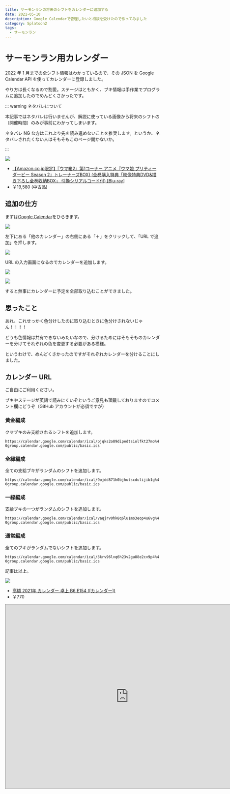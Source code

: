 ```yaml
---
title: サーモンランの将来のシフトをカレンダーに追加する
date: 2021-05-10
description: Google Calendarで管理したいと相談を受けたので作ってみました
category: Splatoon2
tags:
  - サーモンラン
---
```


# サーモンラン用カレンダー

2022 年 1 月までの全シフト情報はわかっているので、その JSON を Google Calendar API を使ってカレンダーに登録しました。

やり方は長くなるので割愛。ステージはともかく、ブキ情報は手作業でプログラムに追加したのでめんどくさかったです。

::: warning ネタバレについて

本記事ではネタバレは行いませんが、解説に使っている画像から将来のシフトの（開催時間）のみが事前にわかってしまいます。

ネタバレ NG な方はこれより先を読み進めないことを推奨します。というか、ネタバレされたくない人はそもそもこのページ開かないか。

:::

<div class="vuepress-affiliate">
<img src="https://m.media-amazon.com/images/I/41nc-YsbiZL._SL500_.jpg" />
<ul>
<li><a href="https://www.amazon.co.jp/dp/B08QWXW524/?tag=tkgstrator0f-22" target="_blank">【Amazon.co.jp限定】『ウマ箱2』第1コーナー アニメ『ウマ娘 プリティーダービー Season 2』トレーナーズBOX) (全巻購入特典「映像特典DVD&描き下ろし全巻収納BOX」 引換シリアルコード付) [Blu-ray]</a></li>
<li class="price">￥19,580 (中古品)</li>
</ul>
</div>

## 追加の仕方

まずは[Google Calendar](https://calendar.google.com/calendar)をひらきます。

![](https://pbs.twimg.com/media/E1Bb7bzVgAEEBRM?format=jpg&name=4096x4096)

左下にある「他のカレンダー」の右側にある「＋」をクリックして、「URL で追加」を押します。

![](https://pbs.twimg.com/media/E1Bb-omUUAAzt4A?format=jpg&name=4096x4096)

URL の入力画面になるのでカレンダーを追加します。

![](https://pbs.twimg.com/media/E1BcrwZVcAISeHX?format=jpg&name=4096x4096)

![](https://pbs.twimg.com/media/E1BcwlPVoAMY78e?format=jpg&name=4096x4096)

すると無事にカレンダーに予定を全部取り込むことができました。

## 思ったこと

あれ、これせっかく色分けしたのに取り込むときに色分けされないじゃん！！！！

どうも色情報は共有できないみたいなので、分けるためにはそもそものカレンダーを分けてそれぞれの色を変更する必要がある模様。

というわけで、めんどくさかったのですがそれぞれカレンダーを分けることにしました。

## カレンダー URL

ご自由にご利用ください。

ブキやステージが英語で読みにくいぞというご意見も頂戴しておりますのでコメント欄にどうぞ（GitHub アカウントが必須ですが）

### 黄金編成

クマブキのみ支給されるシフトを追加します。

`https://calendar.google.com/calendar/ical/pjqks2o89dipedtsiolfkt27mo%40group.calendar.google.com/public/basic.ics`

### 全緑編成

全ての支給ブキがランダムのシフトを追加します。

`https://calendar.google.com/calendar/ical/9ojdd871h0bjhutscdulijib1g%40group.calendar.google.com/public/basic.ics`

### 一緑編成

支給ブキの一つがランダムのシフトを追加します。

`https://calendar.google.com/calendar/ical/vaqjrv0hk8q6lu1mo3eop4u6vg%40group.calendar.google.com/public/basic.ics`

### 通常編成

全てのブキがランダムでないシフトを追加します。

`https://calendar.google.com/calendar/ical/3krv96lvq6h23v2gu88e2cv9p4%40group.calendar.google.com/public/basic.ics`

記事は以上。

<div class="vuepress-affiliate">
<img src="https://m.media-amazon.com/images/I/513o1YnBRFL._SL200_.jpg" />
<ul>
<li><a href="https://www.amazon.co.jp/dp/4471805649/?tag=tkgstrator0f-22" target="_blank">高橋 2021年 カレンダー 卓上 B6 E154 ([カレンダー])</a></li>
<li class="price">￥770</li>
</ul>
</div>

<iframe src="https://calendar.google.com/calendar/embed?height=600&amp;wkst=1&amp;bgcolor=%23ffffff&amp;ctz=Asia%2FTokyo&amp;src=OW9qZGQ4NzFoMGJqaHV0c2NkdWxpamliMWdAZ3JvdXAuY2FsZW5kYXIuZ29vZ2xlLmNvbQ&amp;src=cGpxa3Mybzg5ZGlwZWR0c2lvbGZrdDI3bW9AZ3JvdXAuY2FsZW5kYXIuZ29vZ2xlLmNvbQ&amp;src=M2tydjk2bHZxNmgyM3YyZ3U4OGUyY3Y5cDRAZ3JvdXAuY2FsZW5kYXIuZ29vZ2xlLmNvbQ&amp;src=dmFxanJ2MGhrOHE2bHUxbW8zZW9wNHU2dmdAZ3JvdXAuY2FsZW5kYXIuZ29vZ2xlLmNvbQ&amp;color=%23AD1457&amp;color=%23F09300&amp;color=%23009688&amp;color=%23B39DDB&amp;title=%E3%82%B7%E3%83%95%E3%83%88%E3%82%B9%E3%82%B1%E3%82%B8%E3%83%A5%E3%83%BC%E3%83%AB" style="border:solid 1px #777" width="800" height="600" frameborder="0" scrolling="no"></iframe>
